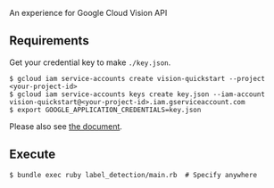 An experience for Google Cloud Vision API

## Requirements

Get your credential key to make `./key.json`.

```shell-session
$ gcloud iam service-accounts create vision-quickstart --project <your-project-id>
$ gcloud iam service-accounts keys create key.json --iam-account vision-quickstart@<your-project-id>.iam.gserviceaccount.com
$ export GOOGLE_APPLICATION_CREDENTIALS=key.json
```

Please also see [the document](https://cloud.google.com/docs/authentication/production#auth-cloud-implicit-go).

## Execute

```shell-session
$ bundle exec ruby label_detection/main.rb  # Specify anywhere
```
